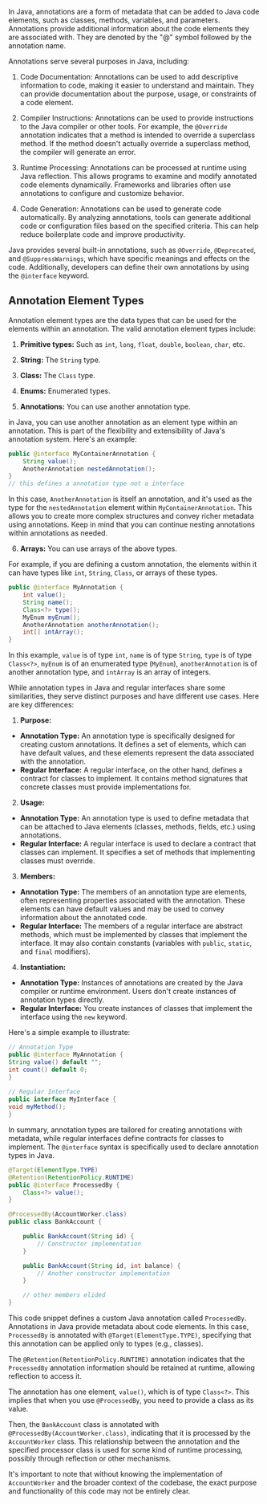 In Java, annotations are a form of metadata that can be added to Java code elements, such as classes, methods, variables, and parameters. Annotations provide additional information about the code elements they are associated with. They are denoted by the "@" symbol followed by the annotation name.  
  
Annotations serve several purposes in Java, including:  
  
1. Code Documentation: Annotations can be used to add descriptive information to code, making it easier to understand and maintain. They can provide documentation about the purpose, usage, or constraints of a code element.  
  
2. Compiler Instructions: Annotations can be used to provide instructions to the Java compiler or other tools. For example, the `@Override` annotation indicates that a method is intended to override a superclass method. If the method doesn't actually override a superclass method, the compiler will generate an error.  
  
3. Runtime Processing: Annotations can be processed at runtime using Java reflection. This allows programs to examine and modify annotated code elements dynamically. Frameworks and libraries often use annotations to configure and customize behavior.  
  
4. Code Generation: Annotations can be used to generate code automatically. By analyzing annotations, tools can generate additional code or configuration files based on the specified criteria. This can help reduce boilerplate code and improve productivity.  
  
Java provides several built-in annotations, such as `@Override`, `@Deprecated`, and `@SuppressWarnings`, which have specific meanings and effects on the code. Additionally, developers can define their own annotations by using the `@interface` keyword.  

## Annotation Element Types

Annotation element types are the data types that can be used for the elements within an annotation. The valid annotation element types include:  
  
1. **Primitive types:** Such as `int`, `long`, `float`, `double`, `boolean`, `char`, etc.  
  
2. **String:** The `String` type.  
  
3. **Class:** The `Class` type.  
  
4. **Enums:** Enumerated types.  
  
5. **Annotations:** You can use another annotation type.  

in Java, you can use another annotation as an element type within an annotation. This is part of the flexibility and extensibility of Java's annotation system. Here's an example:  
  
```java  
public @interface MyContainerAnnotation {  
	String value();  
	AnotherAnnotation nestedAnnotation();  
}  
// this defines a annotation type not a interface 
```  
  
In this case, `AnotherAnnotation` is itself an annotation, and it's used as the type for the `nestedAnnotation` element within `MyContainerAnnotation`. This allows you to create more complex structures and convey richer metadata using annotations. Keep in mind that you can continue nesting annotations within annotations as needed.
  
6. **Arrays:** You can use arrays of the above types.  
  
For example, if you are defining a custom annotation, the elements within it can have types like `int`, `String`, `Class`, or arrays of these types.  
  

  
```java  
public @interface MyAnnotation {  
	int value();  
	String name();  
	Class<?> type();  
	MyEnum myEnum();  
	AnotherAnnotation anotherAnnotation();  
	int[] intArray();  
}  
```  
  
In this example, `value` is of type `int`, `name` is of type `String`, `type` is of type `Class<?>`, `myEnum` is of an enumerated type (`MyEnum`), `anotherAnnotation` is of another annotation type, and `intArray` is an array of integers.


While annotation types in Java and regular interfaces share some similarities, they serve distinct purposes and have different use cases. Here are key differences:  
  
1. **Purpose:**  
- **Annotation Type:** An annotation type is specifically designed for creating custom annotations. It defines a set of elements, which can have default values, and these elements represent the data associated with the annotation.  
- **Regular Interface:** A regular interface, on the other hand, defines a contract for classes to implement. It contains method signatures that concrete classes must provide implementations for.  
  
2. **Usage:**  
- **Annotation Type:** An annotation type is used to define metadata that can be attached to Java elements (classes, methods, fields, etc.) using annotations.  
- **Regular Interface:** A regular interface is used to declare a contract that classes can implement. It specifies a set of methods that implementing classes must override.  
  
3. **Members:**  
- **Annotation Type:** The members of an annotation type are elements, often representing properties associated with the annotation. These elements can have default values and may be used to convey information about the annotated code.  
- **Regular Interface:** The members of a regular interface are abstract methods, which must be implemented by classes that implement the interface. It may also contain constants (variables with `public`, `static`, and `final` modifiers).  
  
4. **Instantiation:**  
- **Annotation Type:** Instances of annotations are created by the Java compiler or runtime environment. Users don't create instances of annotation types directly.  
- **Regular Interface:** You create instances of classes that implement the interface using the `new` keyword.  
  
Here's a simple example to illustrate:  
  
```java  
// Annotation Type  
public @interface MyAnnotation {  
String value() default "";  
int count() default 0;  
}  
  
// Regular Interface  
public interface MyInterface {  
void myMethod();  
}  
```  
  
In summary, annotation types are tailored for creating annotations with metadata, while regular interfaces define contracts for classes to implement. The `@interface` syntax is specifically used to declare annotation types in Java.





```java
@Target(ElementType.TYPE)
@Retention(RetentionPolicy.RUNTIME)
public @interface ProcessedBy {
    Class<?> value();
}

@ProcessedBy(AccountWorker.class)
public class BankAccount {

    public BankAccount(String id) {
        // Constructor implementation
    }

    public BankAccount(String id, int balance) {
        // Another constructor implementation
    }

    // other members elided
}
```


This code snippet defines a custom Java annotation called `ProcessedBy`. Annotations in Java provide metadata about code elements. In this case, `ProcessedBy` is annotated with `@Target(ElementType.TYPE)`, specifying that this annotation can be applied only to types (e.g., classes).

The `@Retention(RetentionPolicy.RUNTIME)` annotation indicates that the `ProcessedBy` annotation information should be retained at runtime, allowing reflection to access it.

The annotation has one element, `value()`, which is of type `Class<?>`. This implies that when you use `@ProcessedBy`, you need to provide a class as its value.

Then, the `BankAccount` class is annotated with `@ProcessedBy(AccountWorker.class)`, indicating that it is processed by the `AccountWorker` class. This relationship between the annotation and the specified processor class is used for some kind of runtime processing, possibly through reflection or other mechanisms.

It's important to note that without knowing the implementation of `AccountWorker` and the broader context of the codebase, the exact purpose and functionality of this code may not be entirely clear.